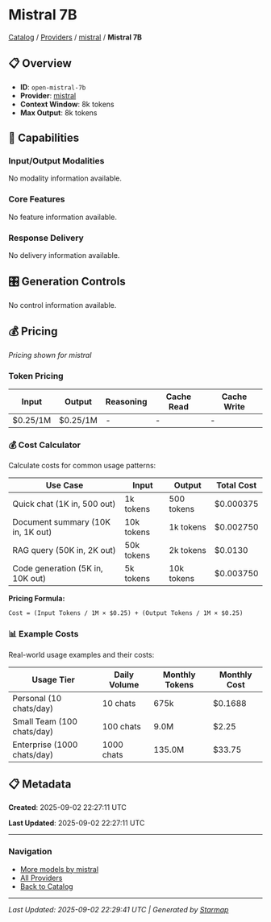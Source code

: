 # Mistral 7B
  
[Catalog](../../../..) / [Providers](../../..) / [mistral](../..) / **Mistral 7B**


## 📋 Overview
  
- **ID**: `open-mistral-7b`
- **Provider**: [mistral](../)
- **Context Window**: 8k tokens
- **Max Output**: 8k tokens
  
## 🎯 Capabilities
  
### Input/Output Modalities
  
No modality information available.
  
### Core Features
  
No feature information available.
  
### Response Delivery
  
No delivery information available.
  
## 🎛️ Generation Controls
  
No control information available.
  
## 💰 Pricing
  
*Pricing shown for mistral*
  
  
### Token Pricing
  
| Input | Output | Reasoning | Cache Read | Cache Write |
|---------|---------|---------|---------|---------|
| $0.25/1M | $0.25/1M | - | - | - |

  
### 💰 Cost Calculator
  
Calculate costs for common usage patterns:
  
  
| Use Case | Input | Output | Total Cost |
|---------|---------|---------|---------|
| Quick chat (1K in, 500 out) | 1k tokens | 500 tokens | $0.000375 |
| Document summary (10K in, 1K out) | 10k tokens | 1k tokens | $0.002750 |
| RAG query (50K in, 2K out) | 50k tokens | 2k tokens | $0.0130 |
| Code generation (5K in, 10K out) | 5k tokens | 10k tokens | $0.003750 |

  
**Pricing Formula:**
  
```
Cost = (Input Tokens / 1M × $0.25) + (Output Tokens / 1M × $0.25)
```
  
### 📊 Example Costs
  
Real-world usage examples and their costs:
  
  
| Usage Tier | Daily Volume | Monthly Tokens | Monthly Cost |
|---------|---------|---------|---------|
| Personal (10 chats/day) | 10 chats | 675k | $0.1688 |
| Small Team (100 chats/day) | 100 chats | 9.0M | $2.25 |
| Enterprise (1000 chats/day) | 1000 chats | 135.0M | $33.75 |

  
## 📋 Metadata
  
**Created**: 2025-09-02 22:27:11 UTC
  
**Last Updated**: 2025-09-02 22:27:11 UTC
  
  
---
  
  
### Navigation

- [More models by mistral](../)
- [All Providers](../../../../providers)
- [Back to Catalog](../../../..)


---
_Last Updated: 2025-09-02 22:29:41 UTC | Generated by [Starmap](https://github.com/agentstation/starmap)_
